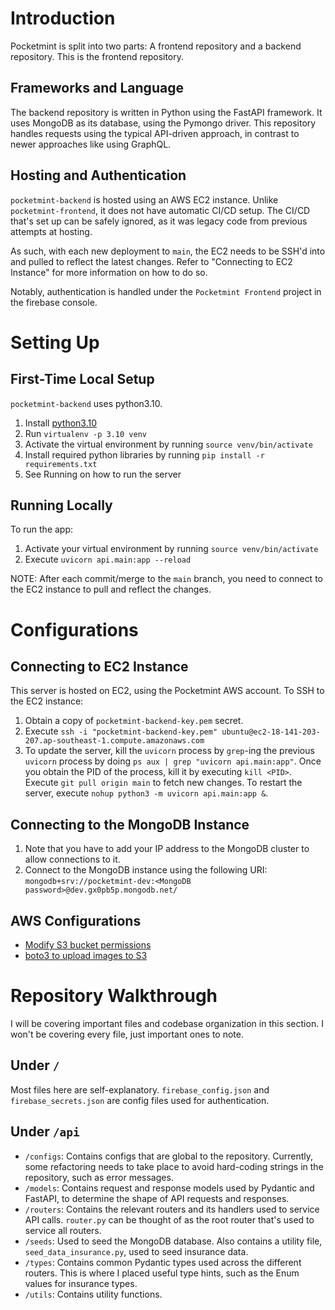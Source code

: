 # Introduction

Pocketmint is split into two parts: A frontend repository and a backend repository. This is the frontend repository.

## Frameworks and Language

The backend repository is written in Python using the FastAPI framework. It uses MongoDB as its database, using the Pymongo driver. This repository handles requests using the typical API-driven approach, in contrast to newer approaches like using GraphQL.

## Hosting and Authentication

`pocketmint-backend` is hosted using an AWS EC2 instance. Unlike `pocketmint-frontend`, it does not have automatic CI/CD setup. The CI/CD that's set up can be safely ignored, as it was legacy code from previous attempts at hosting.

As such, with each new deployment to `main`, the EC2 needs to be SSH'd into and pulled to reflect the latest changes. Refer to "Connecting to EC2 Instance" for more information on how to do so.

Notably, authentication is handled under the `Pocketmint Frontend` project in the firebase console.

# Setting Up

## First-Time Local Setup

`pocketmint-backend` uses python3.10.

1. Install [python3.10](https://www.python.org/downloads/release/python-3100/)
2. Run `virtualenv -p 3.10 venv`
3. Activate the virtual environment by running `source venv/bin/activate`
4. Install required python libraries by running `pip install -r requirements.txt`
5. See Running on how to run the server

## Running Locally

To run the app:

1. Activate your virtual environment by running `source venv/bin/activate`
2. Execute `uvicorn api.main:app --reload`

NOTE: After each commit/merge to the `main` branch, you need to connect to the EC2 instance to pull and reflect the changes.

# Configurations

## Connecting to EC2 Instance

This server is hosted on EC2, using the Pocketmint AWS account. To SSH to the EC2 instance:

1. Obtain a copy of `pocketmint-backend-key.pem` secret.
2. Execute `ssh -i "pocketmint-backend-key.pem" ubuntu@ec2-18-141-203-207.ap-southeast-1.compute.amazonaws.com`
3. To update the server, kill the `uvicorn` process by `grep`-ing the previous `uvicorn` process by doing `ps aux | grep "uvicorn api.main:app"`. Once you obtain the PID of the process, kill it by executing `kill <PID>`. Execute `git pull origin main` to fetch new changes. To restart the server, execute `nohup python3 -m uvicorn api.main:app &`.

## Connecting to the MongoDB Instance

1. Note that you have to add your IP address to the MongoDB cluster to allow connections to it.
2. Connect to the MongoDB instance using the following URI: `mongodb+srv://pocketmint-dev:<MongoDB password>@dev.gx0pb5p.mongodb.net/`

## AWS Configurations

- [Modify S3 bucket permissions](https://docs.aws.amazon.com/AmazonS3/latest/userguide/WebsiteAccessPermissionsReqd.html)
- [boto3 to upload images to S3](https://boto3.amazonaws.com/v1/documentation/api/latest/guide/quickstart.html)

# Repository Walkthrough

I will be covering important files and codebase organization in this section. I won't be covering every file, just important ones to note.

## Under `/`

Most files here are self-explanatory. `firebase_config.json` and `firebase_secrets.json` are config files used for authentication.

## Under `/api`

- `/configs`: Contains configs that are global to the repository. Currently, some refactoring needs to take place to avoid hard-coding strings in the repository, such as error messages.
- `/models`: Contains request and response models used by Pydantic and FastAPI, to determine the shape of API requests and responses.
- `/routers`: Contains the relevant routers and its handlers used to service API calls. `router.py` can be thought of as the root router that's used to service all routers.
- `/seeds`: Used to seed the MongoDB database. Also contains a utility file, `seed_data_insurance.py`, used to seed insurance data.
- `/types`: Contains common Pydantic types used across the different routers. This is where I placed useful type hints, such as the Enum values for insurance types.
- `/utils`: Contains utility functions.
